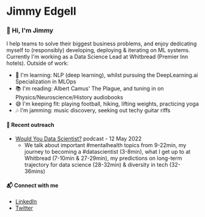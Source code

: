 # Jimmy Edgell
### 👋 Hi, I'm Jimmy

I help teams to solve their biggest business problems, and enjoy dedicating myself to (responsibly) developing, deploying & iterating on ML systems. Currently I'm working as a Data Science Lead at Whitbread (Premier Inn hotels). Outside of work:

- 🌱 I'm learning: NLP (deep learning), whilst pursuing the DeepLearning.ai Specialization in MLOps
- 📚 I'm reading: Albert Camus' The Plague, and tuning in on Physics/Neuroscience/History audiobooks
- 😅 I'm keeping fit: playing football, hiking, lifting weights, practicing yoga
- 🎶 I'm jamming: music discovery, seeking out techy guitar riffs

#### 📝 Recent outreach
- [Would You Data Scientist?](https://open.spotify.com/episode/7mkGMifHYzFdoa91H5yfVw?si=_FEcj5oyQHyDbtr-fmY-gg&nd=1) podcast - 12 May 2022
  *  We talk about important #mentalhealth topics from 9-22min, my journey to becoming a #datascientist (3-8min), what I get up to at Whitbread (7-10min & 27-29min), my predictions on long-term trajectory for data science (28-32min) & diversity in tech (32-36mins)

#### 📬 Connect with me
- [LinkedIn](https://www.linkedin.com/in/jamesedgell/)
- [Twitter](https://twitter.com/jimmyedgell)
